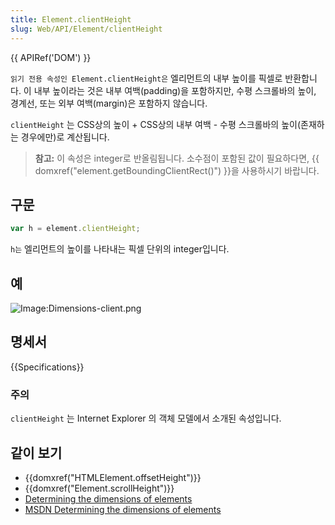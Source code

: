 ```yaml
---
title: Element.clientHeight
slug: Web/API/Element/clientHeight
---
```


{{ APIRef('DOM') }}

`읽기 전용 속성인 Element.clientHeight은` 엘리먼트의 내부 높이를 픽셀로 반환합니다. 이 내부 높이라는 것은 내부 여백(padding)을 포함하지만, 수평 스크롤바의 높이, 경계선, 또는 외부 여백(margin)은 포함하지 않습니다.

`clientHeight` 는 CSS상의 높이 + CSS상의 내부 여백 - 수평 스크롤바의 높이(존재하는 경우에만)로 계산됩니다.

> **참고:** 이 속성은 integer로 반올림됩니다. 소수점이 포함된 값이 필요하다면, {{ domxref("element.getBoundingClientRect()") }}을 사용하시기 바랍니다.

## 구문

```js
var h = element.clientHeight;
```

`h는` 엘리먼트의 높이를 나타내는 픽셀 단위의 integer입니다.

## 예

![Image:Dimensions-client.png](dimensions-client.png)

## 명세서

{{Specifications}}

### 주의

`clientHeight` 는 Internet Explorer 의 객체 모델에서 소개된 속성입니다.

## 같이 보기

- {{domxref("HTMLElement.offsetHeight")}}
- {{domxref("Element.scrollHeight")}}
- [Determining the dimensions of elements](/ko/docs/Web/API/CSS_Object_Model/Determining_the_dimensions_of_elements)
- [MSDN Determining the dimensions of elements](/ko/docs/Web/API/CSS_Object_Model/Determining_the_dimensions_of_elements)
